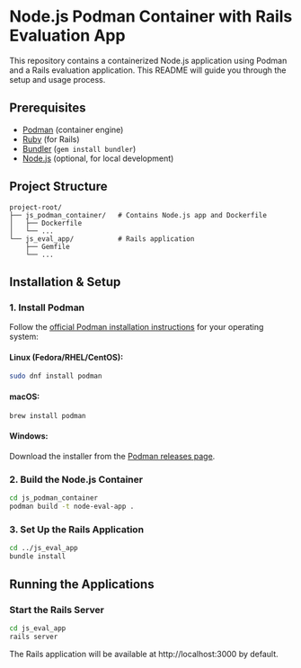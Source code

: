 # Node.js Podman Container with Rails Evaluation App

This repository contains a containerized Node.js application using Podman and a Rails evaluation application. This README will guide you through the setup and usage process.

## Prerequisites

- [Podman](https://podman.io/getting-started/installation) (container engine)
- [Ruby](https://www.ruby-lang.org/en/documentation/installation/) (for Rails)
- [Bundler](https://bundler.io/) (`gem install bundler`)
- [Node.js](https://nodejs.org/) (optional, for local development)

## Project Structure

```
project-root/
├── js_podman_container/   # Contains Node.js app and Dockerfile
│   ├── Dockerfile
│   └── ...
└── js_eval_app/           # Rails application
    ├── Gemfile
    └── ...
```

## Installation & Setup

### 1. Install Podman

Follow the [official Podman installation instructions](https://podman.io/getting-started/installation) for your operating system:

#### Linux (Fedora/RHEL/CentOS):
```bash
sudo dnf install podman
```

#### macOS:
```bash
brew install podman
```

#### Windows:
Download the installer from the [Podman releases page](https://github.com/containers/podman/releases).

### 2. Build the Node.js Container

```bash
cd js_podman_container
podman build -t node-eval-app .
```

### 3. Set Up the Rails Application

```bash
cd ../js_eval_app
bundle install
```

## Running the Applications

### Start the Rails Server

```bash
cd js_eval_app
rails server
```

The Rails application will be available at http://localhost:3000 by default.

